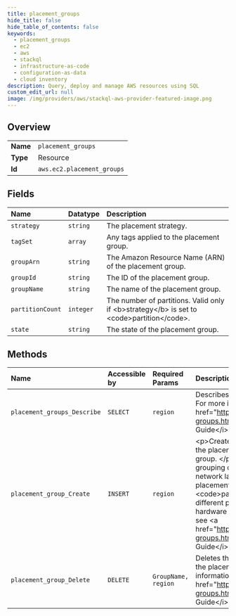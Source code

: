```yaml
---
title: placement_groups
hide_title: false
hide_table_of_contents: false
keywords:
  - placement_groups
  - ec2
  - aws    
  - stackql
  - infrastructure-as-code
  - configuration-as-data
  - cloud inventory
description: Query, deploy and manage AWS resources using SQL
custom_edit_url: null
image: /img/providers/aws/stackql-aws-provider-featured-image.png
---
```

  
    

## Overview
<table><tbody>
<tr><td><b>Name</b></td><td><code>placement_groups</code></td></tr>
<tr><td><b>Type</b></td><td>Resource</td></tr>
<tr><td><b>Id</b></td><td><code>aws.ec2.placement_groups</code></td></tr>
</tbody></table>

## Fields
| Name | Datatype | Description |
|:-----|:---------|:------------|
| `strategy` | `string` | The placement strategy. |
| `tagSet` | `array` | Any tags applied to the placement group. |
| `groupArn` | `string` | The Amazon Resource Name (ARN) of the placement group. |
| `groupId` | `string` | The ID of the placement group. |
| `groupName` | `string` | The name of the placement group. |
| `partitionCount` | `integer` | The number of partitions. Valid only if &lt;b&gt;strategy&lt;/b&gt; is set to &lt;code&gt;partition&lt;/code&gt;. |
| `state` | `string` | The state of the placement group. |
## Methods
| Name | Accessible by | Required Params | Description |
|:-----|:--------------|:----------------|:------------|
| `placement_groups_Describe` | `SELECT` | `region` | Describes the specified placement groups or all of your placement groups. For more information, see &lt;a href="https://docs.aws.amazon.com/AWSEC2/latest/UserGuide/placement-groups.html"&gt;Placement groups&lt;/a&gt; in the &lt;i&gt;Amazon EC2 User Guide&lt;/i&gt;. |
| `placement_group_Create` | `INSERT` | `region` | &lt;p&gt;Creates a placement group in which to launch instances. The strategy of the placement group determines how the instances are organized within the group. &lt;/p&gt; &lt;p&gt;A &lt;code&gt;cluster&lt;/code&gt; placement group is a logical grouping of instances within a single Availability Zone that benefit from low network latency, high network throughput. A &lt;code&gt;spread&lt;/code&gt; placement group places instances on distinct hardware. A &lt;code&gt;partition&lt;/code&gt; placement group places groups of instances in different partitions, where instances in one partition do not share the same hardware with instances in another partition.&lt;/p&gt; &lt;p&gt;For more information, see &lt;a href="https://docs.aws.amazon.com/AWSEC2/latest/UserGuide/placement-groups.html"&gt;Placement groups&lt;/a&gt; in the &lt;i&gt;Amazon EC2 User Guide&lt;/i&gt;.&lt;/p&gt; |
| `placement_group_Delete` | `DELETE` | `GroupName, region` | Deletes the specified placement group. You must terminate all instances in the placement group before you can delete the placement group. For more information, see &lt;a href="https://docs.aws.amazon.com/AWSEC2/latest/UserGuide/placement-groups.html"&gt;Placement groups&lt;/a&gt; in the &lt;i&gt;Amazon EC2 User Guide&lt;/i&gt;. |
